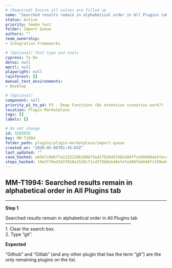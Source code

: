 ```yaml
---
# (Required) Ensure all values are filled up
name: "Searched results remain in alphabetical order in All Plugins tab"
status: Active
priority: Smoke test
folder: Import Queue
authors: ""
team_ownership: 
- Integration Frameworks

# (Optional) Test type and tools
cypress: To Do
detox: null
mmctl: null
playwright: null
rainforest: []
manual_test_environments: 
- Desktop

# (Optional)
component: null
priority_p1_to_p4: P3 - Deep Functions (Do extensive scenarios work?)
location: Plugin Marketplace
tags: []
labels: []

# Do not change
id: 5293935
key: MM-T1994
folder_path: plugins/plugin-marketplace/import-queue
created_on: "2020-05-06T01:45:03Z"
last_updated: ""
case_hashed: a65b7c06677a1225228b10dbf3ed2f9264974b5a04ffc4d9dd64a5fecd4273b32ee3cd2ae29dc68c9c0b37d2d9e9b3cd
steps_hashed: 19e3f76ed3d27010a1528c71cd375b8a540efefa366fde848fc199e4d5a3c64c5d68b1287a1f85d7ec5417eebafb7def
---
```


## MM-T1994: Searched results remain in alphabetical order in All Plugins tab

---

**Step 1**

Searched results remain in alphabetical order in All Plugins tab\
————————————————————————————\
1\. Clear the search box.\
2\. Type “git”.

**Expected**

“Github” and “Gitlab” (and any other plugin that has the term “git”) are the only remaining plugins on the list.
